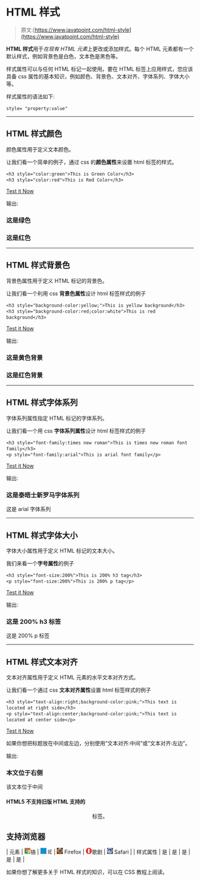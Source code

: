 # HTML 样式

> 原文:[https://www.javatpoint.com/html-style](https://www.javatpoint.com/html-style)

**HTML 样式**用于*在现有 HTML 元素*上更改或添加样式。每个 HTML 元素都有一个默认样式，例如背景色是白色，文本色是黑色等。

样式属性可以与任何 HTML 标记一起使用。要在 HTML 标签上应用样式，您应该具备 css 属性的基本知识，例如颜色、背景色、文本对齐、字体系列、字体大小等。

样式属性的语法如下:

```
style= "property:value"

```

* * *

## HTML 样式颜色

颜色属性用于定义文本颜色。

让我们看一个简单的例子，通过 css 的**颜色属性**来设置 html 标签的样式。

```
<h3 style="color:green">This is Green Color</h3>
<h3 style="color:red">This is Red Color</h3>

```

[Test it Now](https://www.javatpoint.com/oprweb/test.jsp?filename=htmlstyle1)

输出:

### 这是绿色

### 这是红色

* * *

## HTML 样式背景色

背景色属性用于定义 HTML 标记的背景色。

让我们看一个利用 css **背景色属性**设计 html 标签样式的例子

```
<h3 style="background-color:yellow;">This is yellow background</h3>
<h3 style="background-color:red;color:white">This is red background</h3>

```

[Test it Now](https://www.javatpoint.com/oprweb/test.jsp?filename=htmlstyle2)

输出:

### 这是黄色背景

### 这是红色背景

* * *

## HTML 样式字体系列

字体系列属性指定 HTML 标记的字体系列。

让我们看一个用 css **字体系列属性**设计 html 标签样式的例子

```
<h3 style="font-family:times new roman">This is times new roman font family</h3>
<p style="font-family:arial">This is arial font family</p>

```

[Test it Now](https://www.javatpoint.com/oprweb/test.jsp?filename=htmlstyle3)

输出:

### 这是泰晤士新罗马字体系列

这是 arial 字体系列

* * *

## HTML 样式字体大小

字体大小属性用于定义 HTML 标记的文本大小。

我们来看一个**字号属性**的例子

```
<h3 style="font-size:200%">This is 200% h3 tag</h3>
<p style="font-size:200%">This is 200% p tag</p>

```

[Test it Now](https://www.javatpoint.com/oprweb/test.jsp?filename=htmlstyle5)

输出:

### 这是 200% h3 标签

这是 200% p 标签

* * *

## HTML 样式文本对齐

文本对齐属性用于定义 HTML 元素的水平文本对齐方式。

让我们看一个通过 css **文本对齐属性**设置 html 标签样式的例子

```
<h3 style="text-align:right;background-color:pink;">This text is located at right side</h3>
<p style="text-align:center;background-color:pink;">This text is located at center side</p>

```

[Test it Now](https://www.javatpoint.com/oprweb/test.jsp?filename=htmlstyle4)

如果你想把标题放在中间或左边，分别使用“文本对齐:中间”或“文本对齐:左边”。

输出:

### 本文位于右侧

该文本位于中间

#### HTML5 不支持旧版 HTML 支持的

<center>标签。</center>

## 支持浏览器

| 元素 | ![chrome browser](img/4fbdc93dc2016c5049ed108e7318df19.png)铬 | ![ie browser](img/83dd23df1fe8373fd5bf054b2c1dd88b.png) IE | ![firefox browser](img/4f001fff393888a8a807ed29b28145d1.png) Firefox | ![opera browser](img/6cad4a592cc69a052056a0577b4aac65.png)歌剧 | ![safari browser](img/a0f6a9711a92203c5dc5c127fe9c9fca.png) Safari |
| 样式属性 | 是 | 是 | 是 | 是 | 是 |

如果你想了解更多关于 HTML 样式的知识，可以在 CSS 教程上阅读。